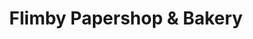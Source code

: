 ---
title: "Flimby Papershop & Bakery"
url: /flimby/flimby-papershop-and-bakery/
shop: convenience
---